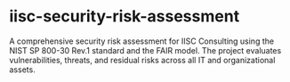 # iisc-security-risk-assessment
A comprehensive security risk assessment for IISC Consulting using the NIST SP 800-30 Rev.1 standard and the FAIR model. The project evaluates vulnerabilities, threats, and residual risks across all IT and organizational assets.
